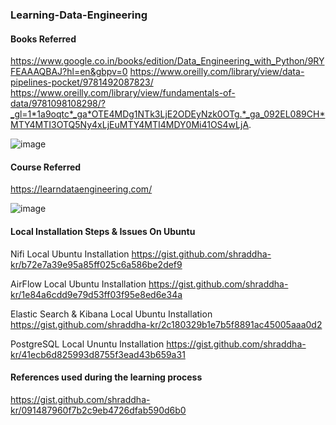 ### Learning-Data-Engineering

#### Books Referred

https://www.google.co.in/books/edition/Data_Engineering_with_Python/9RYFEAAAQBAJ?hl=en&gbpv=0
https://www.oreilly.com/library/view/data-pipelines-pocket/9781492087823/
https://www.oreilly.com/library/view/fundamentals-of-data/9781098108298/?_gl=1*1a9oqtc*_ga*OTE4MDg1NTk3LjE2ODEyNzk0OTg.*_ga_092EL089CH*MTY4MTI3OTQ5Ny4xLjEuMTY4MTI4MDY0Mi41OS4wLjA.

![image](https://user-images.githubusercontent.com/69973111/231368727-130d5360-a6fe-4278-b750-bc1c58067065.png)

#### Course Referred

https://learndataengineering.com/

![image](https://user-images.githubusercontent.com/69973111/231369906-d2cb1ea7-4fb4-457e-9272-166ceafc8164.png)


#### Local Installation Steps & Issues On Ubuntu

Nifi Local Ubuntu Installation    https://gist.github.com/shraddha-kr/b72e7a39e95a85ff025c6a586be2def9

AirFlow Local Ubuntu Installation   https://gist.github.com/shraddha-kr/1e84a6cdd9e79d53ff03f95e8ed6e34a

Elastic Search & Kibana Local Ubuntu Installation   https://gist.github.com/shraddha-kr/2c180329b1e7b5f8891ac45005aaa0d2

PostgreSQL Local Ununtu Installation    https://gist.github.com/shraddha-kr/41ecb6d825993d8755f3ead43b659a31


#### References used during the learning process
https://gist.github.com/shraddha-kr/091487960f7b2c9eb4726dfab590d6b0
